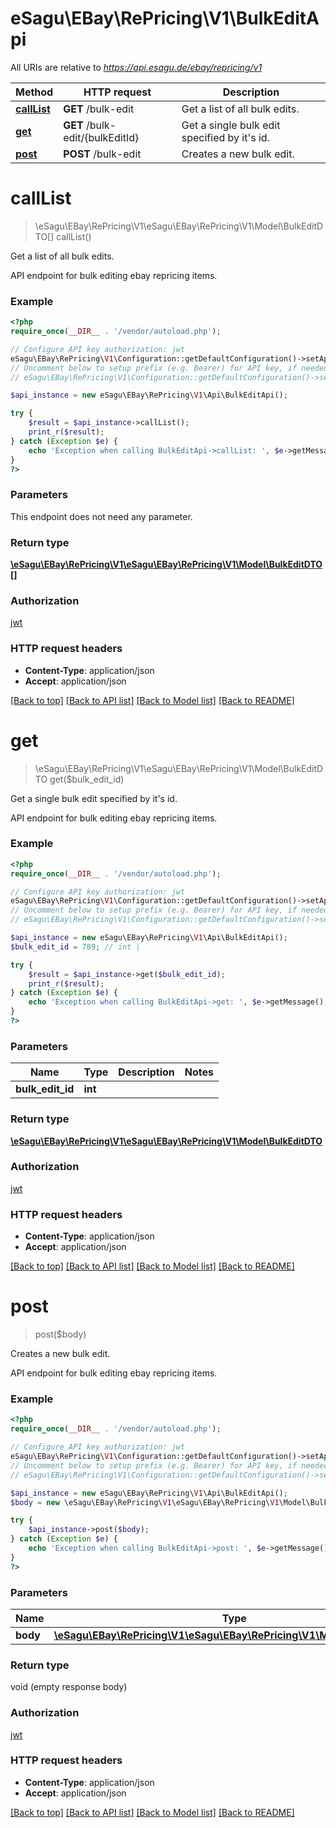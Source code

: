 # eSagu\EBay\RePricing\V1\BulkEditApi

All URIs are relative to *https://api.esagu.de/ebay/repricing/v1*

Method | HTTP request | Description
------------- | ------------- | -------------
[**callList**](BulkEditApi.md#callList) | **GET** /bulk-edit | Get a list of all bulk edits.
[**get**](BulkEditApi.md#get) | **GET** /bulk-edit/{bulkEditId} | Get a single bulk edit specified by it&#39;s id.
[**post**](BulkEditApi.md#post) | **POST** /bulk-edit | Creates a new bulk edit.


# **callList**
> \eSagu\EBay\RePricing\V1\eSagu\EBay\RePricing\V1\Model\BulkEditDTO[] callList()

Get a list of all bulk edits.

API endpoint for bulk editing ebay repricing items.

### Example
```php
<?php
require_once(__DIR__ . '/vendor/autoload.php');

// Configure API key authorization: jwt
eSagu\EBay\RePricing\V1\Configuration::getDefaultConfiguration()->setApiKey('Authorization', 'YOUR_API_KEY');
// Uncomment below to setup prefix (e.g. Bearer) for API key, if needed
// eSagu\EBay\RePricing\V1\Configuration::getDefaultConfiguration()->setApiKeyPrefix('Authorization', 'Bearer');

$api_instance = new eSagu\EBay\RePricing\V1\Api\BulkEditApi();

try {
    $result = $api_instance->callList();
    print_r($result);
} catch (Exception $e) {
    echo 'Exception when calling BulkEditApi->callList: ', $e->getMessage(), PHP_EOL;
}
?>
```

### Parameters
This endpoint does not need any parameter.

### Return type

[**\eSagu\EBay\RePricing\V1\eSagu\EBay\RePricing\V1\Model\BulkEditDTO[]**](../Model/BulkEditDTO.md)

### Authorization

[jwt](../../README.md#jwt)

### HTTP request headers

 - **Content-Type**: application/json
 - **Accept**: application/json

[[Back to top]](#) [[Back to API list]](../../README.md#documentation-for-api-endpoints) [[Back to Model list]](../../README.md#documentation-for-models) [[Back to README]](../../README.md)

# **get**
> \eSagu\EBay\RePricing\V1\eSagu\EBay\RePricing\V1\Model\BulkEditDTO get($bulk_edit_id)

Get a single bulk edit specified by it's id.

API endpoint for bulk editing ebay repricing items.

### Example
```php
<?php
require_once(__DIR__ . '/vendor/autoload.php');

// Configure API key authorization: jwt
eSagu\EBay\RePricing\V1\Configuration::getDefaultConfiguration()->setApiKey('Authorization', 'YOUR_API_KEY');
// Uncomment below to setup prefix (e.g. Bearer) for API key, if needed
// eSagu\EBay\RePricing\V1\Configuration::getDefaultConfiguration()->setApiKeyPrefix('Authorization', 'Bearer');

$api_instance = new eSagu\EBay\RePricing\V1\Api\BulkEditApi();
$bulk_edit_id = 789; // int | 

try {
    $result = $api_instance->get($bulk_edit_id);
    print_r($result);
} catch (Exception $e) {
    echo 'Exception when calling BulkEditApi->get: ', $e->getMessage(), PHP_EOL;
}
?>
```

### Parameters

Name | Type | Description  | Notes
------------- | ------------- | ------------- | -------------
 **bulk_edit_id** | **int**|  |

### Return type

[**\eSagu\EBay\RePricing\V1\eSagu\EBay\RePricing\V1\Model\BulkEditDTO**](../Model/BulkEditDTO.md)

### Authorization

[jwt](../../README.md#jwt)

### HTTP request headers

 - **Content-Type**: application/json
 - **Accept**: application/json

[[Back to top]](#) [[Back to API list]](../../README.md#documentation-for-api-endpoints) [[Back to Model list]](../../README.md#documentation-for-models) [[Back to README]](../../README.md)

# **post**
> post($body)

Creates a new bulk edit.

API endpoint for bulk editing ebay repricing items.

### Example
```php
<?php
require_once(__DIR__ . '/vendor/autoload.php');

// Configure API key authorization: jwt
eSagu\EBay\RePricing\V1\Configuration::getDefaultConfiguration()->setApiKey('Authorization', 'YOUR_API_KEY');
// Uncomment below to setup prefix (e.g. Bearer) for API key, if needed
// eSagu\EBay\RePricing\V1\Configuration::getDefaultConfiguration()->setApiKeyPrefix('Authorization', 'Bearer');

$api_instance = new eSagu\EBay\RePricing\V1\Api\BulkEditApi();
$body = new \eSagu\EBay\RePricing\V1\eSagu\EBay\RePricing\V1\Model\BulkEditDTO(); // \eSagu\EBay\RePricing\V1\eSagu\EBay\RePricing\V1\Model\BulkEditDTO | 

try {
    $api_instance->post($body);
} catch (Exception $e) {
    echo 'Exception when calling BulkEditApi->post: ', $e->getMessage(), PHP_EOL;
}
?>
```

### Parameters

Name | Type | Description  | Notes
------------- | ------------- | ------------- | -------------
 **body** | [**\eSagu\EBay\RePricing\V1\eSagu\EBay\RePricing\V1\Model\BulkEditDTO**](../Model/\eSagu\EBay\RePricing\V1\eSagu\EBay\RePricing\V1\Model\BulkEditDTO.md)|  | [optional]

### Return type

void (empty response body)

### Authorization

[jwt](../../README.md#jwt)

### HTTP request headers

 - **Content-Type**: application/json
 - **Accept**: application/json

[[Back to top]](#) [[Back to API list]](../../README.md#documentation-for-api-endpoints) [[Back to Model list]](../../README.md#documentation-for-models) [[Back to README]](../../README.md)

